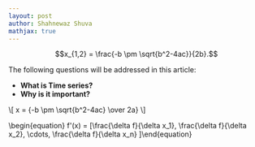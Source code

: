 ```yaml
---
layout: post
author: Shahnewaz Shuva
mathjax: true
---
```



$$x_{1,2} = \frac{-b \pm \sqrt{b^2-4ac}}{2b}.$$

The following questions will be addressed in this article:
- **What is Time series?**
- **Why is it important?**

\\[ x = {-b \pm \sqrt{b^2-4ac} \over 2a} \\]

\begin{equation}
f'(x) = \[\frac{\delta f}{\delta x_1}, \frac{\delta f}{\delta x_2}, \cdots, \frac{\delta f}{\delta x_n} \]\end{equation}
